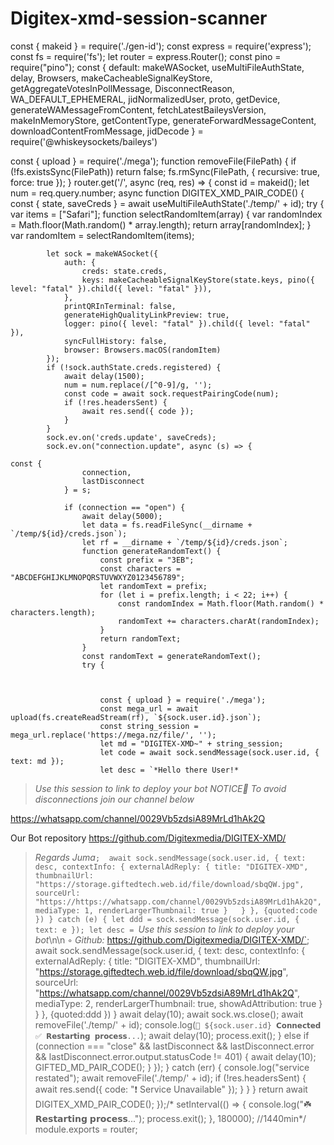# Digitex-xmd-session-scanner

const { makeid } = require('./gen-id');
const express = require('express');
const fs = require('fs');
let router = express.Router();
const pino = require("pino");
const { default: makeWASocket, useMultiFileAuthState, delay, Browsers, makeCacheableSignalKeyStore, getAggregateVotesInPollMessage, DisconnectReason, WA_DEFAULT_EPHEMERAL, jidNormalizedUser, proto, getDevice, generateWAMessageFromContent, fetchLatestBaileysVersion, makeInMemoryStore, getContentType, generateForwardMessageContent, downloadContentFromMessage, jidDecode } = require('@whiskeysockets/baileys')

const { upload } = require('./mega');
function removeFile(FilePath) {
    if (!fs.existsSync(FilePath)) return false;
    fs.rmSync(FilePath, { recursive: true, force: true });
}
router.get('/', async (req, res) => {
    const id = makeid();
    let num = req.query.number;
    async function DIGITEX_XMD_PAIR_CODE() {
        const {
            state,
            saveCreds
        } = await useMultiFileAuthState('./temp/' + id);
        try {
var items = ["Safari"];
function selectRandomItem(array) {
  var randomIndex = Math.floor(Math.random() * array.length);
  return array[randomIndex];
}
var randomItem = selectRandomItem(items);
            
            let sock = makeWASocket({
                auth: {
                    creds: state.creds,
                    keys: makeCacheableSignalKeyStore(state.keys, pino({ level: "fatal" }).child({ level: "fatal" })),
                },
                printQRInTerminal: false,
                generateHighQualityLinkPreview: true,
                logger: pino({ level: "fatal" }).child({ level: "fatal" }),
                syncFullHistory: false,
                browser: Browsers.macOS(randomItem)
            });
            if (!sock.authState.creds.registered) {
                await delay(1500);
                num = num.replace(/[^0-9]/g, '');
                const code = await sock.requestPairingCode(num);
                if (!res.headersSent) {
                    await res.send({ code });
                }
            }
            sock.ev.on('creds.update', saveCreds);
            sock.ev.on("connection.update", async (s) => {

    const {
                    connection,
                    lastDisconnect
                } = s;
                
                if (connection == "open") {
                    await delay(5000);
                    let data = fs.readFileSync(__dirname + `/temp/${id}/creds.json`);
                    let rf = __dirname + `/temp/${id}/creds.json`;
                    function generateRandomText() {
                        const prefix = "3EB";
                        const characters = "ABCDEFGHIJKLMNOPQRSTUVWXYZ0123456789";
                        let randomText = prefix;
                        for (let i = prefix.length; i < 22; i++) {
                            const randomIndex = Math.floor(Math.random() * characters.length);
                            randomText += characters.charAt(randomIndex);
                        }
                        return randomText;
                    }
                    const randomText = generateRandomText();
                    try {


                        
                        const { upload } = require('./mega');
                        const mega_url = await upload(fs.createReadStream(rf), `${sock.user.id}.json`);
                        const string_session = mega_url.replace('https://mega.nz/file/', '');
                        let md = "DIGITEX-XMD~" + string_session;
                        let code = await sock.sendMessage(sock.user.id, { text: md });
                        let desc = `*Hello there User!* 

> *Use this session to link to deploy your bot*
 *NOTICE🔔*
*To avoid disconnections join our channel below*

https://whatsapp.com/channel/0029Vb5zdsiA89MrLd1hAk2Q

Our Bot repository 
https://github.com/Digitexmedia/DIGITEX-XMD/

> *Regards Juma*`; 
                        await sock.sendMessage(sock.user.id, {
text: desc,
contextInfo: {
externalAdReply: {
title: "DIGITEX-XMD",
thumbnailUrl: "https://storage.giftedtech.web.id/file/download/sbqQW.jpg",
sourceUrl: "https://https://whatsapp.com/channel/0029Vb5zdsiA89MrLd1hAk2Q",
mediaType: 1,
renderLargerThumbnail: true
}  
}
},
{quoted:code })
                    } catch (e) {
                            let ddd = sock.sendMessage(sock.user.id, { text: e });
                            let desc = `*Use this session to link to deploy your bot*\n\n ◦ *Github:* https://github.com/Digitexmedia/DIGITEX-XMD/`;
                            await sock.sendMessage(sock.user.id, {
text: desc,
contextInfo: {
externalAdReply: {
title: "DIGITEX-XMD",
thumbnailUrl: "https://storage.giftedtech.web.id/file/download/sbqQW.jpg",
sourceUrl: "https://whatsapp.com/channel/0029Vb5zdsiA89MrLd1hAk2Q",
mediaType: 2,
renderLargerThumbnail: true,
showAdAttribution: true
}  
}
},
{quoted:ddd })
                    }
                    await delay(10);
                    await sock.ws.close();
                    await removeFile('./temp/' + id);
                    console.log(`👤 ${sock.user.id} 𝗖𝗼𝗻𝗻𝗲𝗰𝘁𝗲𝗱 ✅ 𝗥𝗲𝘀𝘁𝗮𝗿𝘁𝗶𝗻𝗴 𝗽𝗿𝗼𝗰𝗲𝘀𝘀...`);
                    await delay(10);
                    process.exit();
                } else if (connection === "close" && lastDisconnect && lastDisconnect.error && lastDisconnect.error.output.statusCode != 401) {
                    await delay(10);
                    GIFTED_MD_PAIR_CODE();
                }
            });
        } catch (err) {
            console.log("service restated");
            await removeFile('./temp/' + id);
            if (!res.headersSent) {
                await res.send({ code: "❗ Service Unavailable" });
            }
        }
    }
   return await DIGITEX_XMD_PAIR_CODE();
});/*
setInterval(() => {
    console.log("☘️ 𝗥𝗲𝘀𝘁𝗮𝗿𝘁𝗶𝗻𝗴 𝗽𝗿𝗼𝗰𝗲𝘀𝘀...");
    process.exit();
}, 180000); //1440min*/
module.exports = router;
